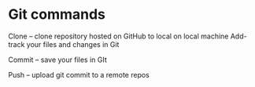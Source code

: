 # Git commands 

Clone – clone repository hosted on GitHub to local on local machine 
Add- track your files and changes in Git 

Commit – save your files in GIt 

Push – upload git commit to a remote repos 


 
